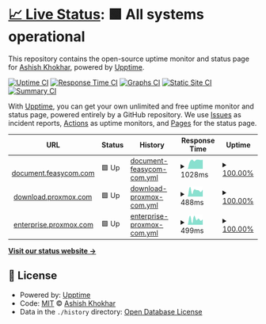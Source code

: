 # [📈 Live Status](https://ashish-khokhar.github.io/web-watch): <!--live status--> **🟩 All systems operational**

This repository contains the open-source uptime monitor and status page for [Ashish Khokhar](ashishkhokhar.com), powered by [Upptime](https://github.com/upptime/upptime).

[![Uptime CI](https://github.com/ashish-khokhar/web-watch/workflows/Uptime%20CI/badge.svg)](https://github.com/ashish-khokhar/web-watch/actions?query=workflow%3A%22Uptime+CI%22)
[![Response Time CI](https://github.com/ashish-khokhar/web-watch/workflows/Response%20Time%20CI/badge.svg)](https://github.com/ashish-khokhar/web-watch/actions?query=workflow%3A%22Response+Time+CI%22)
[![Graphs CI](https://github.com/ashish-khokhar/web-watch/workflows/Graphs%20CI/badge.svg)](https://github.com/ashish-khokhar/web-watch/actions?query=workflow%3A%22Graphs+CI%22)
[![Static Site CI](https://github.com/ashish-khokhar/web-watch/workflows/Static%20Site%20CI/badge.svg)](https://github.com/ashish-khokhar/web-watch/actions?query=workflow%3A%22Static+Site+CI%22)
[![Summary CI](https://github.com/ashish-khokhar/web-watch/workflows/Summary%20CI/badge.svg)](https://github.com/ashish-khokhar/web-watch/actions?query=workflow%3A%22Summary+CI%22)

With [Upptime](https://upptime.js.org), you can get your own unlimited and free uptime monitor and status page, powered entirely by a GitHub repository. We use [Issues](https://github.com/ashish-khokhar/web-watch/issues) as incident reports, [Actions](https://github.com/ashish-khokhar/web-watch/actions) as uptime monitors, and [Pages](https://ashish-khokhar.github.io/web-watch) for the status page.

<!--start: status pages-->
<!-- This summary is generated by Upptime (https://github.com/upptime/upptime) -->
<!-- Do not edit this manually, your changes will be overwritten -->
<!-- prettier-ignore -->
| URL | Status | History | Response Time | Uptime |
| --- | ------ | ------- | ------------- | ------ |
| <img alt="" src="https://icons.duckduckgo.com/ip3/document.feasycom.com.ico" height="13"> [document.feasycom.com](https://document.feasycom.com) | 🟩 Up | [document-feasycom-com.yml](https://github.com/ashish-khokhar/web-watch/commits/HEAD/history/document-feasycom-com.yml) | <details><summary><img alt="Response time graph" src="./graphs/document-feasycom-com/response-time-week.png" height="20"> 1028ms</summary><br><a href="https://ashish-khokhar.github.io/web-watch/history/document-feasycom-com"><img alt="Response time 1058" src="https://img.shields.io/endpoint?url=https%3A%2F%2Fraw.githubusercontent.com%2Fashish-khokhar%2Fweb-watch%2FHEAD%2Fapi%2Fdocument-feasycom-com%2Fresponse-time.json"></a><br><a href="https://ashish-khokhar.github.io/web-watch/history/document-feasycom-com"><img alt="24-hour response time 1082" src="https://img.shields.io/endpoint?url=https%3A%2F%2Fraw.githubusercontent.com%2Fashish-khokhar%2Fweb-watch%2FHEAD%2Fapi%2Fdocument-feasycom-com%2Fresponse-time-day.json"></a><br><a href="https://ashish-khokhar.github.io/web-watch/history/document-feasycom-com"><img alt="7-day response time 1028" src="https://img.shields.io/endpoint?url=https%3A%2F%2Fraw.githubusercontent.com%2Fashish-khokhar%2Fweb-watch%2FHEAD%2Fapi%2Fdocument-feasycom-com%2Fresponse-time-week.json"></a><br><a href="https://ashish-khokhar.github.io/web-watch/history/document-feasycom-com"><img alt="30-day response time 1120" src="https://img.shields.io/endpoint?url=https%3A%2F%2Fraw.githubusercontent.com%2Fashish-khokhar%2Fweb-watch%2FHEAD%2Fapi%2Fdocument-feasycom-com%2Fresponse-time-month.json"></a><br><a href="https://ashish-khokhar.github.io/web-watch/history/document-feasycom-com"><img alt="1-year response time 1058" src="https://img.shields.io/endpoint?url=https%3A%2F%2Fraw.githubusercontent.com%2Fashish-khokhar%2Fweb-watch%2FHEAD%2Fapi%2Fdocument-feasycom-com%2Fresponse-time-year.json"></a></details> | <details><summary><a href="https://ashish-khokhar.github.io/web-watch/history/document-feasycom-com">100.00%</a></summary><a href="https://ashish-khokhar.github.io/web-watch/history/document-feasycom-com"><img alt="All-time uptime 99.14%" src="https://img.shields.io/endpoint?url=https%3A%2F%2Fraw.githubusercontent.com%2Fashish-khokhar%2Fweb-watch%2FHEAD%2Fapi%2Fdocument-feasycom-com%2Fuptime.json"></a><br><a href="https://ashish-khokhar.github.io/web-watch/history/document-feasycom-com"><img alt="24-hour uptime 100.00%" src="https://img.shields.io/endpoint?url=https%3A%2F%2Fraw.githubusercontent.com%2Fashish-khokhar%2Fweb-watch%2FHEAD%2Fapi%2Fdocument-feasycom-com%2Fuptime-day.json"></a><br><a href="https://ashish-khokhar.github.io/web-watch/history/document-feasycom-com"><img alt="7-day uptime 100.00%" src="https://img.shields.io/endpoint?url=https%3A%2F%2Fraw.githubusercontent.com%2Fashish-khokhar%2Fweb-watch%2FHEAD%2Fapi%2Fdocument-feasycom-com%2Fuptime-week.json"></a><br><a href="https://ashish-khokhar.github.io/web-watch/history/document-feasycom-com"><img alt="30-day uptime 99.43%" src="https://img.shields.io/endpoint?url=https%3A%2F%2Fraw.githubusercontent.com%2Fashish-khokhar%2Fweb-watch%2FHEAD%2Fapi%2Fdocument-feasycom-com%2Fuptime-month.json"></a><br><a href="https://ashish-khokhar.github.io/web-watch/history/document-feasycom-com"><img alt="1-year uptime 99.14%" src="https://img.shields.io/endpoint?url=https%3A%2F%2Fraw.githubusercontent.com%2Fashish-khokhar%2Fweb-watch%2FHEAD%2Fapi%2Fdocument-feasycom-com%2Fuptime-year.json"></a></details>
| <img alt="" src="https://icons.duckduckgo.com/ip3/download.proxmox.com.ico" height="13"> [download.proxmox.com](http://download.proxmox.com) | 🟩 Up | [download-proxmox-com.yml](https://github.com/ashish-khokhar/web-watch/commits/HEAD/history/download-proxmox-com.yml) | <details><summary><img alt="Response time graph" src="./graphs/download-proxmox-com/response-time-week.png" height="20"> 488ms</summary><br><a href="https://ashish-khokhar.github.io/web-watch/history/download-proxmox-com"><img alt="Response time 585" src="https://img.shields.io/endpoint?url=https%3A%2F%2Fraw.githubusercontent.com%2Fashish-khokhar%2Fweb-watch%2FHEAD%2Fapi%2Fdownload-proxmox-com%2Fresponse-time.json"></a><br><a href="https://ashish-khokhar.github.io/web-watch/history/download-proxmox-com"><img alt="24-hour response time 537" src="https://img.shields.io/endpoint?url=https%3A%2F%2Fraw.githubusercontent.com%2Fashish-khokhar%2Fweb-watch%2FHEAD%2Fapi%2Fdownload-proxmox-com%2Fresponse-time-day.json"></a><br><a href="https://ashish-khokhar.github.io/web-watch/history/download-proxmox-com"><img alt="7-day response time 488" src="https://img.shields.io/endpoint?url=https%3A%2F%2Fraw.githubusercontent.com%2Fashish-khokhar%2Fweb-watch%2FHEAD%2Fapi%2Fdownload-proxmox-com%2Fresponse-time-week.json"></a><br><a href="https://ashish-khokhar.github.io/web-watch/history/download-proxmox-com"><img alt="30-day response time 589" src="https://img.shields.io/endpoint?url=https%3A%2F%2Fraw.githubusercontent.com%2Fashish-khokhar%2Fweb-watch%2FHEAD%2Fapi%2Fdownload-proxmox-com%2Fresponse-time-month.json"></a><br><a href="https://ashish-khokhar.github.io/web-watch/history/download-proxmox-com"><img alt="1-year response time 585" src="https://img.shields.io/endpoint?url=https%3A%2F%2Fraw.githubusercontent.com%2Fashish-khokhar%2Fweb-watch%2FHEAD%2Fapi%2Fdownload-proxmox-com%2Fresponse-time-year.json"></a></details> | <details><summary><a href="https://ashish-khokhar.github.io/web-watch/history/download-proxmox-com">100.00%</a></summary><a href="https://ashish-khokhar.github.io/web-watch/history/download-proxmox-com"><img alt="All-time uptime 99.99%" src="https://img.shields.io/endpoint?url=https%3A%2F%2Fraw.githubusercontent.com%2Fashish-khokhar%2Fweb-watch%2FHEAD%2Fapi%2Fdownload-proxmox-com%2Fuptime.json"></a><br><a href="https://ashish-khokhar.github.io/web-watch/history/download-proxmox-com"><img alt="24-hour uptime 100.00%" src="https://img.shields.io/endpoint?url=https%3A%2F%2Fraw.githubusercontent.com%2Fashish-khokhar%2Fweb-watch%2FHEAD%2Fapi%2Fdownload-proxmox-com%2Fuptime-day.json"></a><br><a href="https://ashish-khokhar.github.io/web-watch/history/download-proxmox-com"><img alt="7-day uptime 100.00%" src="https://img.shields.io/endpoint?url=https%3A%2F%2Fraw.githubusercontent.com%2Fashish-khokhar%2Fweb-watch%2FHEAD%2Fapi%2Fdownload-proxmox-com%2Fuptime-week.json"></a><br><a href="https://ashish-khokhar.github.io/web-watch/history/download-proxmox-com"><img alt="30-day uptime 99.95%" src="https://img.shields.io/endpoint?url=https%3A%2F%2Fraw.githubusercontent.com%2Fashish-khokhar%2Fweb-watch%2FHEAD%2Fapi%2Fdownload-proxmox-com%2Fuptime-month.json"></a><br><a href="https://ashish-khokhar.github.io/web-watch/history/download-proxmox-com"><img alt="1-year uptime 99.99%" src="https://img.shields.io/endpoint?url=https%3A%2F%2Fraw.githubusercontent.com%2Fashish-khokhar%2Fweb-watch%2FHEAD%2Fapi%2Fdownload-proxmox-com%2Fuptime-year.json"></a></details>
| <img alt="" src="https://icons.duckduckgo.com/ip3/enterprise.proxmox.com.ico" height="13"> [enterprise.proxmox.com](https://enterprise.proxmox.com) | 🟩 Up | [enterprise-proxmox-com.yml](https://github.com/ashish-khokhar/web-watch/commits/HEAD/history/enterprise-proxmox-com.yml) | <details><summary><img alt="Response time graph" src="./graphs/enterprise-proxmox-com/response-time-week.png" height="20"> 499ms</summary><br><a href="https://ashish-khokhar.github.io/web-watch/history/enterprise-proxmox-com"><img alt="Response time 592" src="https://img.shields.io/endpoint?url=https%3A%2F%2Fraw.githubusercontent.com%2Fashish-khokhar%2Fweb-watch%2FHEAD%2Fapi%2Fenterprise-proxmox-com%2Fresponse-time.json"></a><br><a href="https://ashish-khokhar.github.io/web-watch/history/enterprise-proxmox-com"><img alt="24-hour response time 471" src="https://img.shields.io/endpoint?url=https%3A%2F%2Fraw.githubusercontent.com%2Fashish-khokhar%2Fweb-watch%2FHEAD%2Fapi%2Fenterprise-proxmox-com%2Fresponse-time-day.json"></a><br><a href="https://ashish-khokhar.github.io/web-watch/history/enterprise-proxmox-com"><img alt="7-day response time 499" src="https://img.shields.io/endpoint?url=https%3A%2F%2Fraw.githubusercontent.com%2Fashish-khokhar%2Fweb-watch%2FHEAD%2Fapi%2Fenterprise-proxmox-com%2Fresponse-time-week.json"></a><br><a href="https://ashish-khokhar.github.io/web-watch/history/enterprise-proxmox-com"><img alt="30-day response time 619" src="https://img.shields.io/endpoint?url=https%3A%2F%2Fraw.githubusercontent.com%2Fashish-khokhar%2Fweb-watch%2FHEAD%2Fapi%2Fenterprise-proxmox-com%2Fresponse-time-month.json"></a><br><a href="https://ashish-khokhar.github.io/web-watch/history/enterprise-proxmox-com"><img alt="1-year response time 592" src="https://img.shields.io/endpoint?url=https%3A%2F%2Fraw.githubusercontent.com%2Fashish-khokhar%2Fweb-watch%2FHEAD%2Fapi%2Fenterprise-proxmox-com%2Fresponse-time-year.json"></a></details> | <details><summary><a href="https://ashish-khokhar.github.io/web-watch/history/enterprise-proxmox-com">100.00%</a></summary><a href="https://ashish-khokhar.github.io/web-watch/history/enterprise-proxmox-com"><img alt="All-time uptime 99.99%" src="https://img.shields.io/endpoint?url=https%3A%2F%2Fraw.githubusercontent.com%2Fashish-khokhar%2Fweb-watch%2FHEAD%2Fapi%2Fenterprise-proxmox-com%2Fuptime.json"></a><br><a href="https://ashish-khokhar.github.io/web-watch/history/enterprise-proxmox-com"><img alt="24-hour uptime 100.00%" src="https://img.shields.io/endpoint?url=https%3A%2F%2Fraw.githubusercontent.com%2Fashish-khokhar%2Fweb-watch%2FHEAD%2Fapi%2Fenterprise-proxmox-com%2Fuptime-day.json"></a><br><a href="https://ashish-khokhar.github.io/web-watch/history/enterprise-proxmox-com"><img alt="7-day uptime 100.00%" src="https://img.shields.io/endpoint?url=https%3A%2F%2Fraw.githubusercontent.com%2Fashish-khokhar%2Fweb-watch%2FHEAD%2Fapi%2Fenterprise-proxmox-com%2Fuptime-week.json"></a><br><a href="https://ashish-khokhar.github.io/web-watch/history/enterprise-proxmox-com"><img alt="30-day uptime 99.95%" src="https://img.shields.io/endpoint?url=https%3A%2F%2Fraw.githubusercontent.com%2Fashish-khokhar%2Fweb-watch%2FHEAD%2Fapi%2Fenterprise-proxmox-com%2Fuptime-month.json"></a><br><a href="https://ashish-khokhar.github.io/web-watch/history/enterprise-proxmox-com"><img alt="1-year uptime 99.99%" src="https://img.shields.io/endpoint?url=https%3A%2F%2Fraw.githubusercontent.com%2Fashish-khokhar%2Fweb-watch%2FHEAD%2Fapi%2Fenterprise-proxmox-com%2Fuptime-year.json"></a></details>

<!--end: status pages-->

[**Visit our status website →**](https://ashish-khokhar.github.io/web-watch)

## 📄 License

- Powered by: [Upptime](https://github.com/upptime/upptime)
- Code: [MIT](./LICENSE) © [Ashish Khokhar](ashishkhokhar.com)
- Data in the `./history` directory: [Open Database License](https://opendatacommons.org/licenses/odbl/1-0/)
